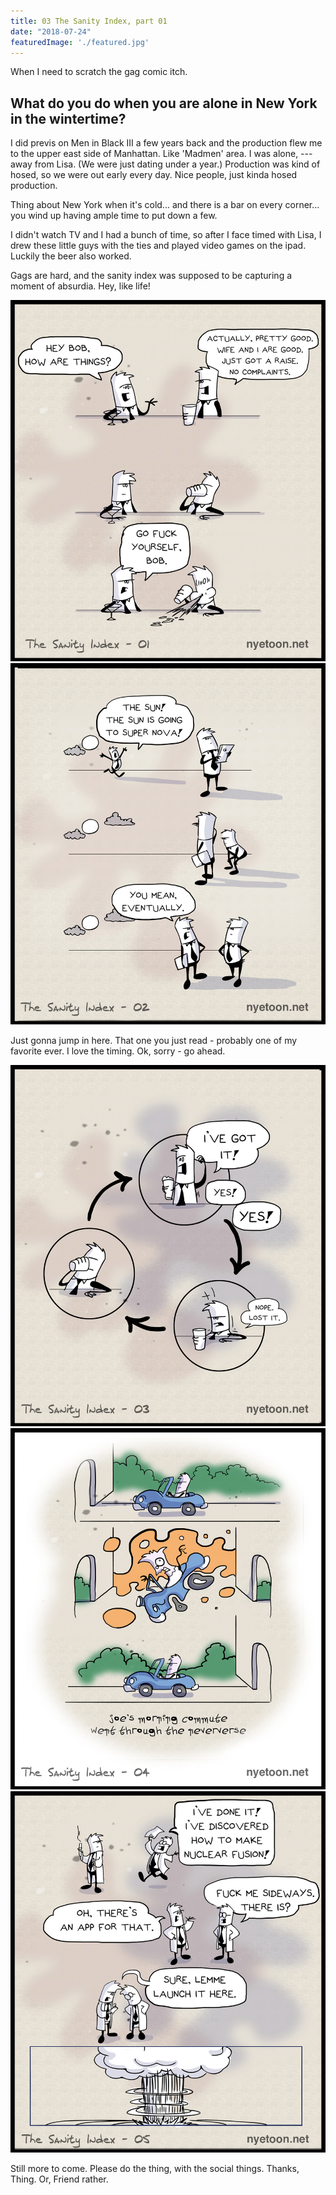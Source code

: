 ```yaml
---
title: 03 The Sanity Index, part 01
date: "2018-07-24"
featuredImage: './featured.jpg'
---
```


When I need to scratch the gag comic itch. 

<!-- end -->

## What do you do when you are alone in New York in the wintertime?

I did previs on Men in Black III a few years back and the production flew me to the upper east side of Manhattan. Like 'Madmen' area. I was alone, --- away from Lisa. (We were just dating under a year.) Production was kind of hosed, so we were out early every day. Nice people, just kinda hosed production. 

Thing about New York when it's cold... and there is a bar on every corner... you wind up having ample time to put down a few.  

I didn't watch TV and I had a bunch of time, so after I face timed with Lisa, I drew these little guys with the ties and played video games on the ipad. Luckily the beer also worked. 

Gags are hard, and the sanity index was supposed to be capturing a moment of absurdia. Hey, like life!

![Comic](./nyetoon-sanityindex-01.jpg)
![Comic](./nyetoon-sanityindex-02.jpg)

Just gonna jump in here. That one you just read - probably one of my favorite ever. I love the timing. Ok, sorry - go ahead. 

![Comic](./nyetoon-sanityindex-03.jpg)
![Comic](./nyetoon-sanityindex-04.jpg)
![Comic](./nyetoon-sanityindex-05.jpg)

Still more to come. Please do the thing, with the social things. 
Thanks, Thing. 
Or, Friend rather. 



